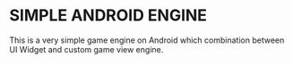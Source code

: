 # SIMPLE ANDROID ENGINE
This is a very simple game engine on Android which combination between UI Widget and custom game view engine.